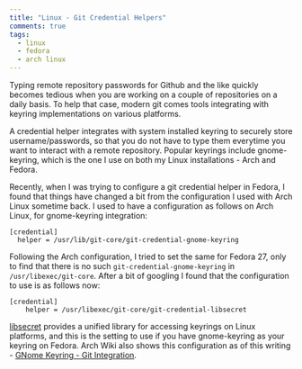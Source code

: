 ```yaml
---
title: "Linux - Git Credential Helpers"
comments: true
tags:
  - linux
  - fedora
  - arch linux
---
```


Typing remote repository passwords for Github and the like quickly becomes
tedious when you are working on a couple of repositories on a daily basis. To
help that case, modern git comes tools integrating with keyring implementations
on various platforms.

A credential helper integrates with system installed keyring to securely store
username/passwords, so that you do not have to type them everytime you want to
interact with a remote repository. Popular keyrings include gnome-keyring,
which is the one I use on both my Linux installations - Arch and Fedora.

Recently, when I was trying to configure a git credential helper in Fedora, I
found that things have changed a bit from the configuration I used with Arch
Linux sometime back. I used to have a configuration as follows on Arch Linux,
for gnome-keyring integration:

```
[credential]
  helper = /usr/lib/git-core/git-credential-gnome-keyring
```

Following the Arch configuration, I tried to set the same for Fedora 27, only
to find that there is no such `git-credential-gnome-keyring` in
`/usr/libexec/git-core`. After a bit of googling I found that the configuration
to use is as follows now:

```
[credential]
	helper = /usr/libexec/git-core/git-credential-libsecret
```

[libsecret](https://wiki.gnome.org/Projects/Libsecret) provides a unified library for accessing keyrings on Linux
platforms, and this is the setting to use if you have gnome-keyring as your
keyring on Fedora. Arch Wiki also shows this configuration as of this writing - [GNome Keyring - Git Integration](https://wiki.archlinux.org/index.php/GNOME/Keyring#Git_integration).
